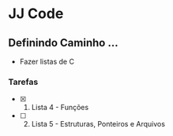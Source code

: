 # JJ Code

## Definindo Caminho ...

- Fazer listas de C

### Tarefas

- [x] 1. Lista 4 - Funções

- [ ] 2. Lista 5 - Estruturas, Ponteiros e Arquivos
